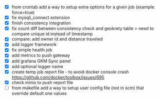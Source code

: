 - [x] from crontab add a way to setup extra options for a given job (example force=true)
- [x] fix mysqli_connect extension
- [x] finish consistency integration
- [x] fix count diff between consistency check and geokrety table > need to compare unique id instead of timestamp
- [x] compare: add owner id and distance traveled 
- [x] add logger framework 
- [x] fix simple health job
- [x] add metrics to push gateway
- [x] add grafana GKM Sync panel
- [x] add optional logger name
- [x] create temp job report file - to avoid docker console crash https://github.com/docker/toolbox/issues/695
- [x] check minio to push report file
- [ ] from makefile add a way to setup user config file (not in scm) that override default one values

